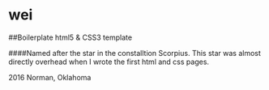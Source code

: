 # wei

##Boilerplate html5 & CSS3 template

####Named after the star in the constalltion Scorpius. This star was almost directly overhead when I wrote the first html and css pages. 

2016 Norman, Oklahoma
